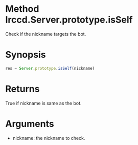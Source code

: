 # Method Irccd.Server.prototype.isSelf

Check if the nickname targets the bot.

# Synopsis

```javascript
res = Server.prototype.isSelf(nickname)
```

# Returns

True if nickname is same as the bot.

# Arguments

- nickname: the nickname to check.
